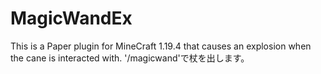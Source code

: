 # MagicWandEx
This is a Paper plugin for MineCraft 1.19.4 that causes an explosion when the cane is interacted with.
'/magicwand'で杖を出します。
